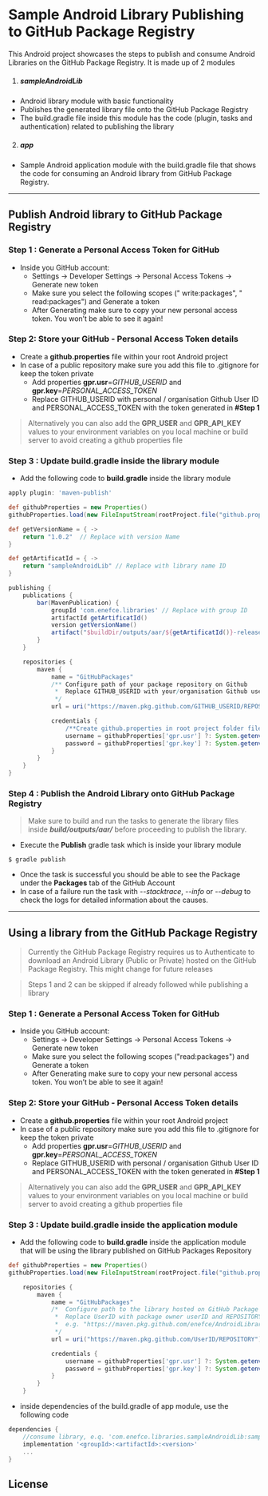 

# Sample Android Library Publishing to GitHub Package Registry

  This Android project showcases the steps to publish and consume Android Libraries on the GitHub Package Registry.
   It is made up of 2 modules 
  1.  ##### sampleAndroidLib
   - Android library module with basic functionality
   - Publishes the generated library file onto the GitHub Package Registry
   - The build.gradle file inside this module has the code (plugin, tasks and authentication) related to publishing the library
  2.  #####  app
   - Sample Android application module with the build.gradle file that shows the code for consuming an Android library from GitHub Package Registry.
 
------------
## Publish Android library to GitHub Package Registry

### Step 1 : Generate a Personal Access Token for GitHub
- Inside you GitHub account:
	- Settings -> Developer Settings -> Personal Access Tokens -> Generate new token
	- Make sure you select the following scopes (" write:packages", " read:packages") and Generate a token
	- After Generating make sure to copy your new personal access token. You won’t be able to see it again!

### Step 2: Store your GitHub - Personal Access Token details
- Create a **github.properties** file within your root Android project
- In case of a public repository make sure you  add this file to .gitignore for keep the token private
	- Add properties **gpr.usr**=*GITHUB_USERID* and **gpr.key**=*PERSONAL_ACCESS_TOKEN*
	- Replace GITHUB_USERID with personal / organisation Github User ID and PERSONAL_ACCESS_TOKEN with the token generated in **#Step 1**
	
> Alternatively you can also add the **GPR_USER** and **GPR_API_KEY** values to your environment variables on you local machine or build server to avoid creating a github properties file

### Step 3 : Update build.gradle inside the library module
- Add the following code to **build.gradle** inside the library module
```gradle
apply plugin: 'maven-publish'
```
```gradle
def githubProperties = new Properties()
githubProperties.load(new FileInputStream(rootProject.file("github.properties")))  
```
```gradle
def getVersionName = { ->
    return "1.0.2"  // Replace with version Name
}
```
```gradle
def getArtificatId = { ->
    return "sampleAndroidLib" // Replace with library name ID
}
```
```gradle
publishing {
    publications {
        bar(MavenPublication) {
            groupId 'com.enefce.libraries' // Replace with group ID
            artifactId getArtificatId()
            version getVersionName()
            artifact("$buildDir/outputs/aar/${getArtificatId()}-release.aar")
        }
    }

    repositories {
        maven {
            name = "GitHubPackages"
            /** Configure path of your package repository on Github
             *  Replace GITHUB_USERID with your/organisation Github userID and REPOSITORY with the repository name on GitHub
             */
            url = uri("https://maven.pkg.github.com/GITHUB_USERID/REPOSITORY")

            credentials {
                /**Create github.properties in root project folder file with gpr.usr=GITHUB_USER_ID  & gpr.key=PERSONAL_ACCESS_TOKEN**/
                username = githubProperties['gpr.usr'] ?: System.getenv("GPR_USER")
                password = githubProperties['gpr.key'] ?: System.getenv("GPR_API_KEY")
            }
        }
    }
}
```
### Step 4 : Publish the Android Library onto GitHub Package Registry
> Make sure to build and run the tasks to generate the library files inside ***build/outputs/aar/*** before proceeding to publish the library.


- Execute the ****Publish**** gradle task which is inside your library module
  
```console
$ gradle publish
```
- Once the task is successful you should be able to see the Package under the **Packages** tab of the GitHub Account
- In case of a failure run the task with *--stacktrace*, *--info* or *--debug* to check the logs for detailed information about the causes.
	
	

------------
## Using a library from the GitHub Package Registry
> Currently the GitHub Package Registry requires us to Authenticate to download an Android Library (Public or Private) hosted on the GitHub Package Registry. This might change for future releases

> Steps 1 and 2 can be skipped if already followed while publishing a library

### Step 1 : Generate a Personal Access Token for GitHub
- Inside you GitHub account:
	- Settings -> Developer Settings -> Personal Access Tokens -> Generate new token
	- Make sure you select the following scopes ("read:packages") and Generate a token
	- After Generating make sure to copy your new personal access token. You won’t be able to see it again!

### Step 2: Store your GitHub - Personal Access Token details
- Create a **github.properties** file within your root Android project
- In case of a public repository make sure you  add this file to .gitignore for keep the token private
	- Add properties **gpr.usr**=*GITHUB_USERID* and **gpr.key**=*PERSONAL_ACCESS_TOKEN*
	- Replace GITHUB_USERID with personal / organisation Github User ID and PERSONAL_ACCESS_TOKEN with the token generated in **#Step 1**
	
> Alternatively you can also add the **GPR_USER** and **GPR_API_KEY** values to your environment variables on you local machine or build server to avoid creating a github properties file

### Step 3 : Update build.gradle inside the application module 
- Add the following code to **build.gradle** inside the application module that will be using the library published on GitHub Packages Repository
```gradle
def githubProperties = new Properties()
githubProperties.load(new FileInputStream(rootProject.file("github.properties")))  
```
```gradle
    repositories {
        maven {
            name = "GitHubPackages"
            /*  Configure path to the library hosted on GitHub Package Registry
             *  Replace UserID with package owner userID and REPOSITORY with the repository name
             *  e.g. "https://maven.pkg.github.com/enefce/AndroidLibraryForGitHubPackagesDemo"
             */
            url = uri("https://maven.pkg.github.com/UserID/REPOSITORY")

            credentials {
                username = githubProperties['gpr.usr'] ?: System.getenv("GPR_USER")
                password = githubProperties['gpr.key'] ?: System.getenv("GPR_API_KEY")
            }
        }
    }
```

- inside dependencies of the build.gradle of app module, use the following code
```gradle
dependencies {
    //consume library, e.q. 'com.enefce.libraries.sampleAndroidLib:sampleandroidlib:1.0.5'
    implementation '<groupId>:<artifactId>:<version>'
	...
}
```



## License
